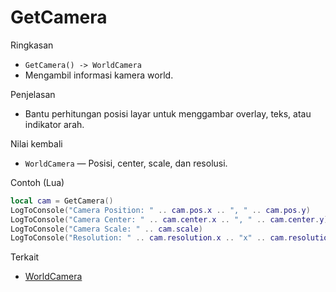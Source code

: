 # GetCamera

Ringkasan
- `GetCamera() -> WorldCamera`
- Mengambil informasi kamera world.

Penjelasan
- Bantu perhitungan posisi layar untuk menggambar overlay, teks, atau indikator arah.

Nilai kembali
- `WorldCamera` — Posisi, center, scale, dan resolusi.

Contoh (Lua)
```lua
local cam = GetCamera()
LogToConsole("Camera Position: " .. cam.pos.x .. ", " .. cam.pos.y)
LogToConsole("Camera Center: " .. cam.center.x .. ", " .. cam.center.y)
LogToConsole("Camera Scale: " .. cam.scale)
LogToConsole("Resolution: " .. cam.resolution.x .. "x" .. cam.resolution.y)
```

Terkait
- [WorldCamera](../structures/WorldCamera.md)
